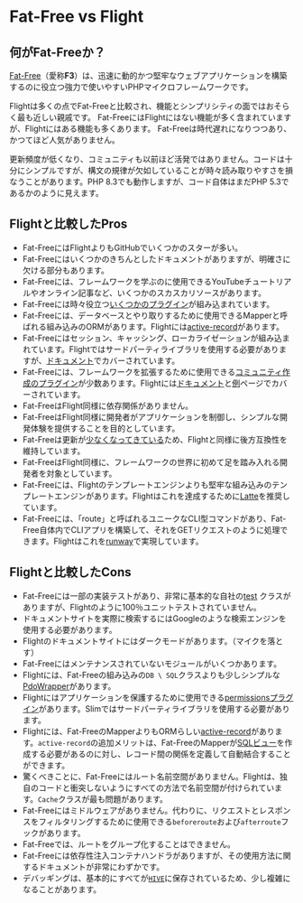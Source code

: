 # Fat-Free vs Flight

## 何がFat-Freeか？
[Fat-Free](https://fatfreeframework.com)（愛称**F3**）は、迅速に動的かつ堅牢なウェブアプリケーションを構築するのに役立つ強力で使いやすいPHPマイクロフレームワークです。

Flightは多くの点でFat-Freeと比較され、機能とシンプリシティの面ではおそらく最も近しい親戚です。 Fat-FreeにはFlightにはない機能が多く含まれていますが、Flightにはある機能も多くあります。 Fat-Freeは時代遅れになりつつあり、かつてほど人気がありません。

更新頻度が低くなり、コミュニティも以前ほど活発ではありません。コードは十分にシンプルですが、構文の規律が欠如していることが時々読み取りやすさを損なうことがあります。PHP 8.3でも動作しますが、コード自体はまだPHP 5.3であるかのように見えます。

## Flightと比較したPros

- Fat-FreeにはFlightよりもGitHubでいくつかのスターが多い。
- Fat-Freeにはいくつかのきちんとしたドキュメントがありますが、明確さに欠ける部分もあります。
- Fat-Freeには、フレームワークを学ぶのに使用できるYouTubeチュートリアルやオンライン記事など、いくつかのスカスカリソースがあります。
- Fat-Freeには時々役立つ[いくつかのプラグイン](https://fatfreeframework.com/3.8/api-reference)が組み込まれています。
- Fat-Freeには、データベースとやり取りするために使用できるMapperと呼ばれる組み込みのORMがあります。Flightには[active-record](/awesome-plugins/active-record)があります。
- Fat-Freeにはセッション、キャッシング、ローカライゼーションが組み込まれています。Flightではサードパーティライブラリを使用する必要がありますが、[ドキュメント](/awesome-plugins)でカバーされています。
- Fat-Freeには、フレームワークを拡張するために使用できる[コミュニティ作成のプラグイン](https://fatfreeframework.com/3.8/development#Community)が少数あります。Flightには[ドキュメント](/awesome-plugins)と[例](/examples)ページでカバーされています。
- Fat-FreeはFlight同様に依存関係がありません。
- Fat-FreeはFlight同様に開発者がアプリケーションを制御し、シンプルな開発体験を提供することを目的としています。
- Fat-Freeは更新が[少なくなってきている](https://github.com/bcosca/fatfree/releases)ため、Flightと同様に後方互換性を維持しています。
- Fat-FreeはFlight同様に、フレームワークの世界に初めて足を踏み入れる開発者を対象としています。
- Fat-Freeには、Flightのテンプレートエンジンよりも堅牢な組み込みのテンプレートエンジンがあります。Flightはこれを達成するために[Latte](/awesome-plugins/latte)を推奨しています。
- Fat-Freeには、「route」と呼ばれるユニークなCLI型コマンドがあり、Fat-Free自体内でCLIアプリを構築して、それをGETリクエストのように処理できます。Flightはこれを[runway](/awesome-plugins/runway)で実現しています。

## Flightと比較したCons

- Fat-Freeには一部の実装テストがあり、非常に基本的な自社の[test](https://fatfreeframework.com/3.8/test) クラスがありますが、Flightのように100％ユニットテストされていません。
- ドキュメントサイトを実際に検索するにはGoogleのような検索エンジンを使用する必要があります。
- Flightのドキュメントサイトにはダークモードがあります。（マイクを落とす）
- Fat-Freeにはメンテナンスされていないモジュールがいくつかあります。
- Flightには、Fat-Freeの組み込みの`DB \ SQL`クラスよりも少しシンプルな[PdoWrapper](/awesome-plugins/pdo-wrapper)があります。
- Flightにはアプリケーションを保護するために使用できる[permissionsプラグイン](/awesome-plugins/permissions)があります。Slimではサードパーティライブラリを使用する必要があります。
- Flightには、Fat-FreeのMapperよりもORMらしい[active-record](/awesome-plugins/active-record)があります。`active-record`の追加メリットは、Fat-FreeのMapperが[SQLビュー](https://fatfreeframework.com/3.8/databases#ProsandCons)を作成する必要があるのに対し、レコード間の関係を定義して自動結合することができます。
- 驚くべきことに、Fat-Freeにはルート名前空間がありません。Flightは、独自のコードと衝突しないようにすべての方法で名前空間が付けられています。`Cache`クラスが最も問題があります。
- Fat-Freeにはミドルウェアがありません。代わりに、リクエストとレスポンスをフィルタリングするために使用できる`beforeroute`および`afterroute`フックがあります。
- Fat-Freeでは、ルートをグループ化することはできません。
- Fat-Freeには依存性注入コンテナハンドラがありますが、その使用方法に関するドキュメントが非常にわずかです。
- デバッギングは、基本的にすべてが[`HIVE`](https://fatfreeframework.com/3.8/quick-reference)に保存されているため、少し複雑になることがあります。